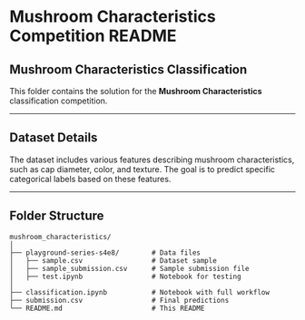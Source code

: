 # **Mushroom Characteristics Competition README**

## Mushroom Characteristics Classification

This folder contains the solution for the **Mushroom Characteristics** classification competition.

---

## Dataset Details

The dataset includes various features describing mushroom characteristics, such as cap diameter, color, and texture. The goal is to predict specific categorical labels based on these features.

---

## Folder Structure

```plaintext
mushroom_characteristics/
│
├── playground-series-s4e8/        # Data files
│   ├── sample.csv                 # Dataset sample
│   ├── sample_submission.csv      # Sample submission file
│   ├── test.ipynb                 # Notebook for testing
│
├── classification.ipynb           # Notebook with full workflow
├── submission.csv                 # Final predictions
└── README.md                      # This README
```
